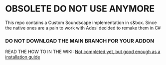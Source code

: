 # OBSOLETE DO NOT USE ANYMORE
This repo contains a Custom Soundscape implementation in s&amp;box. Since the native ones are a pain to work with Adesi decided to remake them in C#

### DO NOT DOWNLOAD THE MAIN BRANCH FOR YOUR ADDON

READ THE HOW TO IN THE WIKI:
[Not completed yet, but good enough as a installation guide](https://github.com/Eagle-One-Development/sbox-just-enough-soundscapes/wiki)
